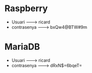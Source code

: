# Raspberry 
- Usuari ---> ricard
- contrasenya ---> bxQw4@BTW#9m


# MariaDB
- Usuari ---> ricard 
- contrasenya ---> dRxN$=6bqeT=
